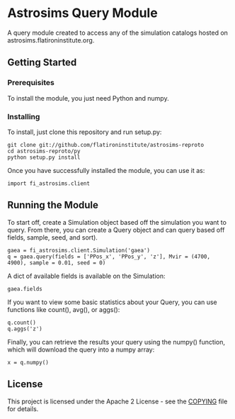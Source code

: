 # Astrosims Query Module

A query module created to access any of the simulation catalogs hosted on astrosims.flatironinstitute.org.

## Getting Started

### Prerequisites

To install the module, you just need Python and numpy.

### Installing

To install, just clone this repository and run setup.py:

```
git clone git://github.com/flatironinstitute/astrosims-reproto
cd astrosims-reproto/py
python setup.py install
```

Once you have successfully installed the module, you can use it as:

```
import fi_astrosims.client
```

## Running the Module

To start off, create a Simulation object based off the simulation you want to query. From there, you can create a Query object and can query based off fields, sample, seed, and sort).

```
gaea = fi_astrosims.client.Simulation('gaea')
q = gaea.query(fields = ['PPos_x', 'PPos_y', 'z'], Mvir = (4700, 4900), sample = 0.01, seed = 0)
```

A dict of available fields is available on the Simulation:

```
gaea.fields
```

If you want to view some basic statistics about your Query, you can use functions like count(), avg(), or aggs():

```
q.count()
q.aggs('z')
```

Finally, you can retrieve the results your query using the numpy() function, which will download the query into a numpy array:

```
x = q.numpy()
```

## License

This project is licensed under the Apache 2 License - see the [COPYING](../COPYING) file for details.
